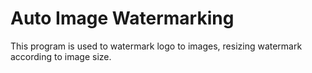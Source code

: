 # Auto Image Watermarking
This program is used to watermark logo to images, resizing watermark according to image size.
